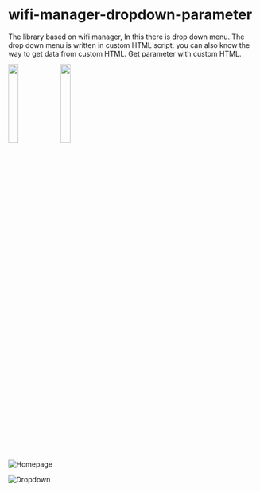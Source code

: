 # wifi-manager-dropdown-parameter
The library based on wifi manager, In this there is drop down menu. The drop down menu is written in custom HTML script.  you can also know the way to get data from custom HTML. Get parameter with custom HTML.

<img src="https://user-images.githubusercontent.com/59290454/220400419-ac7169a7-8e2c-47d5-a13a-6606d0999d80.png" width=20% height=20%>
<img src="https://user-images.githubusercontent.com/59290454/220400473-2ca4f048-6ce4-4850-bb17-9df5c55f7718.png" width=20% height=20%>

![Homepage](https://user-images.githubusercontent.com/59290454/220400419-ac7169a7-8e2c-47d5-a13a-6606d0999d80.png)

![Dropdown](https://user-images.githubusercontent.com/59290454/220400473-2ca4f048-6ce4-4850-bb17-9df5c55f7718.png)


